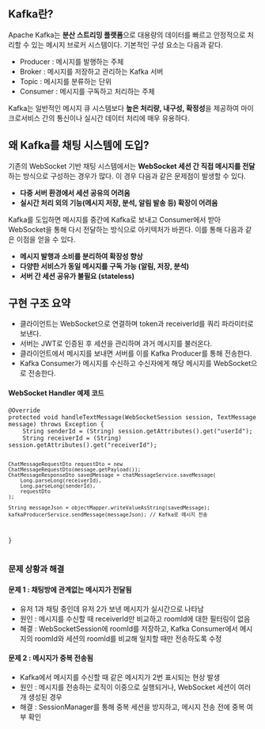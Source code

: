 <h2 id="kafka란">Kafka란?</h2>
<p>Apache Kafka는 <strong>분산 스트리밍 플랫폼</strong>으로 대용량의 데이터를 빠르고 안정적으로 처리할 수 있는 메시지 브로커 시스템이다. 기본적인 구성 요소는 다음과 같다.</p>
<ul>
<li>Producer : 메시지를 발행하는 주체</li>
<li>Broker : 메시지를 저장하고 관리하는 Kafka 서버</li>
<li>Topic : 메시지를 분류하는 단위</li>
<li>Consumer : 메시지를 구독하고 처리하는 주체</li>
</ul>
<p>Kafka는 일반적인 메시지 큐 시스템보다 <strong>높은 처리량, 내구성, 확정성</strong>을 제공하여 마이크로서비스 간의 통신이나 실시간 데이터 처리에 매우 유용하다.</p>
<h2 id="왜-kafka를-채팅-시스템에-도입">왜 Kafka를 채팅 시스템에 도입?</h2>
<p>기존의 WebSocket 기반 채팅 시스템에서는 <strong>WebSocket 세션 간 직접 메시지를 전달</strong>하는 방식으로 구성하는 경우가 많다. 이 경우 다음과 같은 문제점이 발생할 수 있다.</p>
<ul>
<li><strong>다중 서버 환경에서 세션 공유의 어려움</strong></li>
<li><strong>실시간 처리 외의 기능(메시지 저장, 분석, 알림 발송 등) 확장이 어려움</strong></li>
</ul>
<p>Kafka를 도입하면 메시지를 중간에 Kafka로 보내고 Consumer에서 받아 WebSocket을 통해 다시 전달하는 방식으로 아키텍처가 바뀐다. 이를 통해 다음과 같은 이점을 얻을 수 있다.</p>
<ul>
<li><strong>메시지 발행과 소비를 분리하여 확장성 향상</strong></li>
<li><strong>다양한 서비스가 동일 메시지를 구독 가능 (알림, 저장, 분석)</strong></li>
<li><strong>서버 간 세션 공유가 불필요 (stateless)</strong></li>
</ul>
<h2 id="구현-구조-요약">구현 구조 요약</h2>
<ul>
<li>클라이언트는 WebSocket으로 연결하며 token과 receiverId를 쿼리 파라미터로 보낸다.</li>
<li>서버는 JWT로 인증된 후 세션을 관리하며 과거 메시지를 불러온다.</li>
<li>클라이언트에서 메시지를 보내면 서버를 이를 Kafka Producer를 통해 전송한다.</li>
<li>Kafka Consumer가 메시지를 수신하고 수신자에게 해당 메시지를 WebSocket으로 전송한다.</li>
</ul>
<h4 id="websocket-handler-예제-코드">WebSocket Handler 예제 코드</h4>
<pre><code class="language-java">@Override
protected void handleTextMessage(WebSocketSession session, TextMessage message) throws Exception {
    String senderId = (String) session.getAttributes().get(&quot;userId&quot;);
    String receiverId = (String) session.getAttributes().get(&quot;receiverId&quot;);

    ChatMessageRequestDto requestDto = new ChatMessageRequestDto(message.getPayload());
    ChatMessageResponseDto savedMessage = chatMessageService.saveMessage(
        Long.parseLong(receiverId),
        Long.parseLong(senderId),
        requestDto
    );

    String messageJson = objectMapper.writeValueAsString(savedMessage);
    kafkaProducerService.sendMessage(messageJson); // Kafka로 메시지 전송
}</code></pre>
<h3 id="문제-상황과-해결">문제 상황과 해결</h3>
<h4 id="문제-1--채팅방에-관계없는-메시지가-전달됨">문제 1 : 채팅방에 관계없는 메시지가 전달됨</h4>
<ul>
<li>유저 1과 채팅 중인데 유저 2가 보낸 메시지가 실시간으로 나타남</li>
<li>원인 : 메시지를 수신할 때 receiverId만 비교하고 roomId에 대한 필터링이 없음</li>
<li>해결 : WebSocketSession에 roomId를 저장하고, Kafka Consumer에서 메시지의 roomId와 세션의 roomId를 비교해 일치할 때만 전송하도록 수정</li>
</ul>
<h4 id="문제-2--메시지가-중복-전송됨">문제 2 : 메시지가 중복 전송됨</h4>
<ul>
<li>Kafka에서 메시지를 수신할 때 같은 메시지가 2번 표시되는 현상 발생</li>
<li>원인 : 메시지를 전송하는 로직이 이중으로 실행되거나, WebSocket 세션이 여러 개 생성된 경우</li>
<li>해결 : SessionManager를 통해 중복 세션을 방지하고, 메시지 전송 전에 중복 여부 확인</li>
</ul>